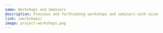 ```yaml
---
name: Workshops and Seminars
description: Previous and forthcoming workshops and seminars with accompanying resources
link: /workshops/
image: project-workshops.png
---
```

